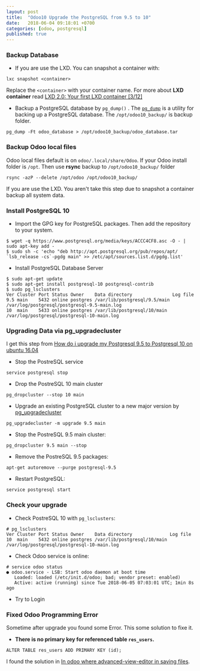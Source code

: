 ```yaml
---
layout: post
title:  "Odoo10 Upgrade the PostgreSQL from 9.5 to 10"
date:   2018-06-04 09:18:01 +0700
categories: [odoo, postgresql]
published: true
---
```


### Backup Database
* If you are use the LXD. You can snapshot a container with:
```
lxc snapshot <container>
```
Replace the `<container>` with your container name. For more about **LXD container** read
[LXD 2.0: Your first LXD container [3/12]](https://blog.ubuntu.com/2016/03/22/lxd-2-0-your-first-lxd-container)

* Backup a PostgreSQL database by `pg_dump()` .
The [`pg_dump`](https://www.postgresql.org/docs/current/static/app-pgdump.html) is a utility for backing up a PostgreSQL database.
The `/opt/odoo10_backup/` is backup folder.
```
pg_dump -Ft odoo_database > /opt/odoo10_backup/odoo_database.tar
```

### Backup Odoo local files
Odoo local files default is on `odoo/.local/share/Odoo`.
If your Odoo install folder is `/opt`. Then use **rsync** backup to `/opt/odoo10_backup/` folder
```
rsync -azP --delete /opt/odoo /opt/odoo10_backup/
```
If you are use the LXD. You aren't take this step due to snapshot a container backup
all system data.

### Install PostgreSQL 10
* Import the GPG key for PostgreSQL packages. Then add the repository to your system.
```
$ wget -q https://www.postgresql.org/media/keys/ACCC4CF8.asc -O - | sudo apt-key add -
$ sudo sh -c 'echo "deb http://apt.postgresql.org/pub/repos/apt/ `lsb_release -cs`-pgdg main" >> /etc/apt/sources.list.d/pgdg.list'
```

* Install PostgreSQL Database Server
```
$ sudo apt-get update
$ sudo apt-get install postgresql-10 postgresql-contrib
$ sudo pg_lsclusters
Ver Cluster Port Status Owner    Data directory               Log file
9.5 main    5432 online postgres /var/lib/postgresql/9.5/main /var/log/postgresql/postgresql-9.5-main.log
10  main    5433 online postgres /var/lib/postgresql/10/main  /var/log/postgresql/postgresql-10-main.log
```

### Upgrading Data via pg_upgradecluster
I get this step from [How do i upgrade my Postgresql 9.5 to Postgresql 10 on ubuntu 16.04
](https://stackoverflow.com/questions/47029055/how-do-i-upgrade-my-postgresql-9-5-to-postgresql-10-on-ubuntu-16-04?utm_medium=organic&utm_source=google_rich_qa&utm_campaign=google_rich_qa)

* Stop the PostreSQL service
```
service postgresql stop
```

* Drop the PostreSQL 10 main cluster
```
pg_dropcluster --stop 10 main
```

* Upgrade an existing PostgreSQL cluster to a new major version by [pg_upgradecluster](http://manpages.ubuntu.com/manpages/trusty/man8/pg_upgradecluster.8.html)
```
pg_upgradecluster -m upgrade 9.5 main
```

* Stop the PostreSQL 9.5 main cluster:
```
pg_dropcluster 9.5 main --stop
```

* Remove the PostreSQL 9.5 packages:
```
apt-get autoremove --purge postgresql-9.5
```

* Restart PostgreSQL:
```
service postgresql start
```

### Check your upgrade
* Check PostreSQL 10 with `pg_lsclusters`:
```
# pg_lsclusters
Ver Cluster Port Status Owner    Data directory              Log file
10  main    5432 online postgres /var/lib/postgresql/10/main /var/log/postgresql/postgresql-10-main.log
```

* Check Odoo service is online:
```
# service odoo status
● odoo.service - LSB: Start odoo daemon at boot time
   Loaded: loaded (/etc/init.d/odoo; bad; vendor preset: enabled)
   Active: active (running) since Tue 2018-06-05 07:03:01 UTC; 1min 8s ago
```

* Try to Login


### Fixed Odoo Programming Error
Sometime after upgrade you found some Error. This some solution to fixe it.
* **There is no primary key for referenced table `res_users`.**
```
ALTER TABLE res_users ADD PRIMARY KEY (id);
```
I found the solution in
[In odoo where advanced-view-editor in saving files](https://stackoverflow.com/questions/36850440/in-odoo-where-advanced-view-editor-in-saving-files).
